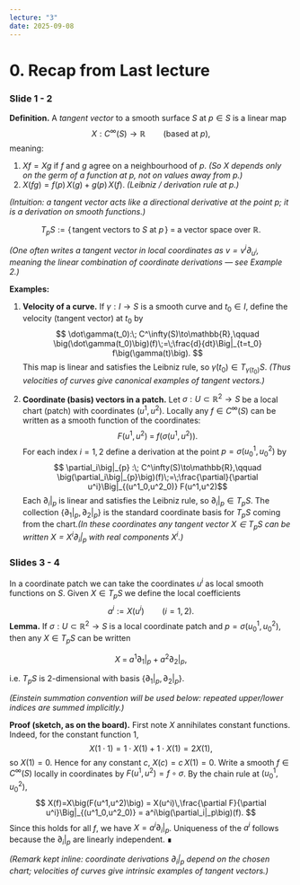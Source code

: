 ```yaml
---
lecture: "3"
date: 2025-09-08
---
```

# 0. Recap from Last lecture

### Slide 1 - 2

**Definition.** A *tangent vector* to a smooth surface $S$ at $p\in S$
is a linear map
$$
X: C^\infty(S)\to\mathbb{R}\qquad\text{(based at }p\text{)},
$$
meaning:
1. $Xf = Xg$ if $f$ and $g$ agree on a neighbourhood of $p$.
   *(So $X$ depends only on the germ of a function at $p$, not on values away from $p$.)*
2. $X(fg) = f(p)\,X(g) + g(p)\,X(f)$.
   *(Leibniz / derivation rule at $p$.)*

*(Intuition: a tangent vector acts like a directional derivative at the point $p$; it is a derivation on smooth functions.)*

$$
T_pS := \{\,\text{tangent vectors to }S\text{ at }p\,\}
\;=\; \text{a vector space over }\mathbb{R}.
$$

*(One often writes a tangent vector in local coordinates as $v=v^i\partial_{u^i}$, meaning the linear combination of coordinate derivations — see Example 2.)*

**Examples:**

1. **Velocity of a curve.**
   If $\gamma:I\to S$ is a smooth curve and $t_0\in I$, define the velocity (tangent vector) at $t_0$ by$$
   \dot\gamma(t_0):\; C^\infty(S)\to\mathbb{R},\qquad
   \big(\dot\gamma(t_0)\big)(f)\;=\;\frac{d}{dt}\Big|_{t=t_0} f\big(\gamma(t)\big).
   $$
   This map is linear and satisfies the Leibniz rule, so $\dot\gamma(t_0)\in T_{\gamma(t_0)}S$.
   *(Thus velocities of curves give canonical examples of tangent vectors.)*

2. **Coordinate (basis) vectors in a patch.**
   Let $\sigma:U\subset\mathbb{R}^2\to S$ be a local chart (patch) with coordinates $(u^1,u^2)$. Locally any $f\in C^\infty(S)$ can be written as a smooth function of the coordinates:$$
   F(u^1,u^2)\;=\;f\big(\sigma(u^1,u^2)\big).
   $$For each index $i=1,2$ define a derivation at the point $p=\sigma(u^1_0,u^2_0)$ by$$
   \partial_i\big|_{p} :\; C^\infty(S)\to\mathbb{R},\qquad
   \big(\partial_i\big|_{p}\big)(f)\;=\;\frac{\partial}{\partial u^i}\Big|_{(u^1_0,u^2_0)} F(u^1,u^2)$$Each $\partial_i|_p$ is linear and satisfies the Leibniz rule, so $\partial_i|_p\in T_pS$. The collection $\{\partial_1|_p,\partial_2|_p\}$ is the standard coordinate basis for $T_pS$ coming from the chart.*(In these coordinates any tangent vector $X\in T_pS$ can be written $X = X^i\partial_i|_p$ with real components $X^i$.)*


### Slides 3 - 4

In a coordinate patch we can take the coordinates $u^i$ as local smooth functions on $S$. Given $X\in T_pS$ we define the local coefficients
$$
a^i := X(u^i)\qquad(i=1,2).
$$
**Lemma.**
If $\sigma:U\subset\mathbb{R}^2\to S$ is a local coordinate patch and $p=\sigma(u^1_0,u^2_0)$, then any $X\in T_pS$ can be written

$$
X \;=\; a^1\partial_1\big|_{p} + a^2\partial_2\big|_{p},
$$

i.e. $T_pS$ is $2$-dimensional with basis $\{\partial_1|_p,\partial_2|_p\}$.

*(Einstein summation convention will be used below: repeated upper/lower indices are summed implicitly.)*

**Proof (sketch, as on the board).**
First note $X$ annihilates constant functions. Indeed, for the constant function $1$,
$$
X(1\cdot 1)=1\cdot X(1)+1\cdot X(1)=2X(1),
$$
so $X(1)=0$. Hence for any constant $c$, $X(c)=c\,X(1)=0$. Write a smooth $f\in C^\infty(S)$ locally in coordinates by $F(u^1,u^2)=f\circ\sigma$. By the chain rule at $(u^1_0,u^2_0)$,
$$
X(f)=X\big(F(u^1,u^2)\big)
= X(u^i)\,\frac{\partial F}{\partial u^i}\Big|_{(u^1_0,u^2_0)}
= a^i\big(\partial_i|_p\big)(f).
$$
Since this holds for all $f$, we have $X=a^i\partial_i|_p$. Uniqueness of the $a^i$ follows because the $\partial_i|_p$ are linearly independent. ∎

*(Remark kept inline: coordinate derivations $\partial_i|_p$ depend on the chosen chart; velocities of curves give intrinsic examples of tangent vectors.)*


